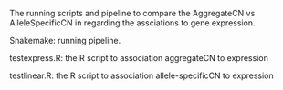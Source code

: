 The running scripts and pipeline to compare the AggregateCN vs AlleleSpecificCN in regarding the assciations to gene expression.

Snakemake: running pipeline. 

testexpress.R: the R script to association aggregateCN to expression

testlinear.R: the R script to association allele-specificCN to expression
